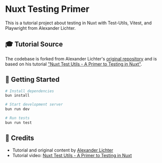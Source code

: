 # Nuxt Testing Primer

This is a tutorial project about testing in Nuxt with Test-Utils, Vitest, and Playwright from Alexander Lichter.

## 🎓 Tutorial Source

The codebase is forked from Alexander Lichter's [original repository](https://github.com/manniL/nuxt-test-utils-primer) and is based on his tutorial ["Nuxt Test Utils - A Primer to Testing in Nuxt"](https://www.youtube.com/watch?v=yGzwk9xi9gU).

## 🚀 Getting Started

```bash
# Install dependencies
bun install

# Start development server
bun run dev

# Run tests
bun run test
```

## 📝 Credits

- Tutorial and original content by [Alexander Lichter](https://github.com/manniL)
- Tutorial video: [Nuxt Test Utils - A Primer to Testing in Nuxt](https://www.youtube.com/watch?v=yGzwk9xi9gU)
